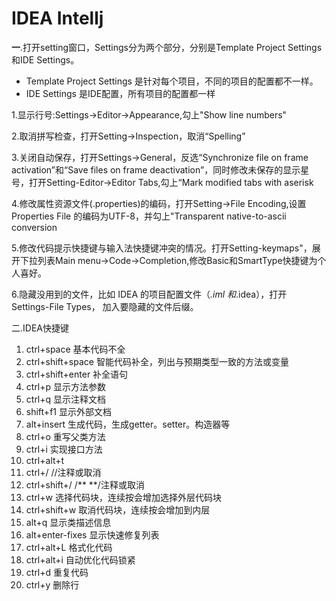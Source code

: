 # IDEA Intellj

**一**.打开setting窗口，Settings分为两个部分，分别是Template Project Settings和IDE Settings。

* Template Project Settings 是针对每个项目，不同的项目的配置都不一样。
* IDE Settings 是IDE配置，所有项目的配置都一样

1.显示行号:Settings->Editor->Appearance,勾上"Show line numbers"

2.取消拼写检查，打开Setting->Inspection，取消“Spelling”

3.关闭自动保存，打开Settings->General，反选“Synchronize file on frame activation”和“Save files on frame deactivation”，同时修改未保存的显示星号，打开Setting-Editor->Editor Tabs,勾上“Mark modified tabs with aserisk

4.修改属性资源文件(.properties)的编码，打开Setting->File Encoding,设置Properties File 的编码为UTF-8，并勾上"Transparent native-to-ascii conversion

5.修改代码提示快捷键与输入法快捷键冲突的情况。打开Setting-keymaps"，展开下拉列表Main menu->Code->Completion,修改Basic和SmartType快捷键为个人喜好。

6.隐藏没用到的文件，比如 IDEA 的项目配置文件（*.iml 和*.idea），打开 Settings-File Types， 加入要隐藏的文件后缀。 

二.IDEA快捷键

1. ctrl+space 基本代码不全
2. ctrl+shift+space  智能代码补全，列出与预期类型一致的方法或变量
3. ctrl+shift+enter 补全语句
4. ctrl+p 显示方法参数
5. ctrl+q 显示注释文档
6. shift+f1 显示外部文档
7. alt+insert 生成代码，生成getter。setter。构造器等
8. ctrl+o 重写父类方法
9. ctrl+i  实现接口方法
10. ctrl+alt+t
11. ctrl+/  //注释或取消
12. ctrl+shift+/     /** **/注释或取消
13. ctrl+w   选择代码块，连续按会增加选择外层代码块
14. ctrl+shift+w   取消代码块，连续按会增加到内层
15. alt+q   显示类描述信息
16. alt+enter-fixes   显示快速修复列表
17. ctrl+alt+L  格式化代码
18. ctrl+alt+i  自动优化代码锁紧
19. ctrl+d  重复代码
20. ctrl+y  删除行









